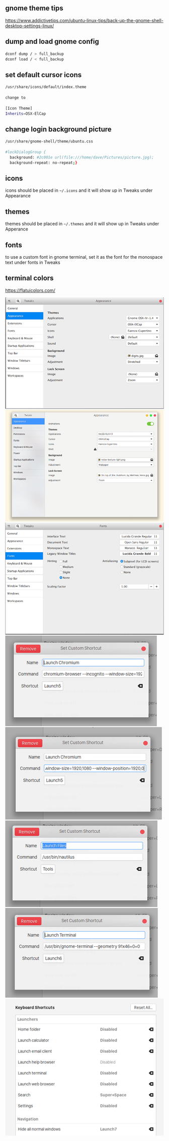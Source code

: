 gnome theme tips
---
https://www.addictivetips.com/ubuntu-linux-tips/back-up-the-gnome-shell-desktop-settings-linux/

dump and load gnome config
---
```bash
dconf dump / > full_backup
dconf load / < full_backup
```

set default cursor icons
---
```bash
/usr/share/icons/default/index.theme

change to

[Icon Theme]
Inherits=OSX-ElCap
```

change login background picture
---
```bash
/usr/share/gnome-shell/theme/ubuntu.css

#lockDialogGroup {
  background: #2c001e url(file:///home/dave/Pictures/picture.jpg);
  background-repeat: no-repeat;}
```

icons
---
icons should be placed in `~/.icons` and it will show up in Tweaks under Appearance

themes
---
themes should be placed in `~/.themes` and it will show up in Tweaks under Apperance

fonts
---
to use a custom font in gnome terminal, set it as the font for the monospace text under fonts in Tweaks

terminal colors
---
https://flatuicolors.com/

![gnome appearance settings](./appearance.png)
![gnome appearance 2](./appearance_2.png)
![gnome fonts settings](./fonts.png)
![chromium shortcut](./launch_chromium.png)
![chromium 2 shortcut](./launch_chromium_2.png)
![nautilus shortcut](./launch_nautilus.png)
![terminal shortcut](./launch_terminal.png)
![search and minimize all windows shortcut](./search_and_minimize_all_windows.png)
